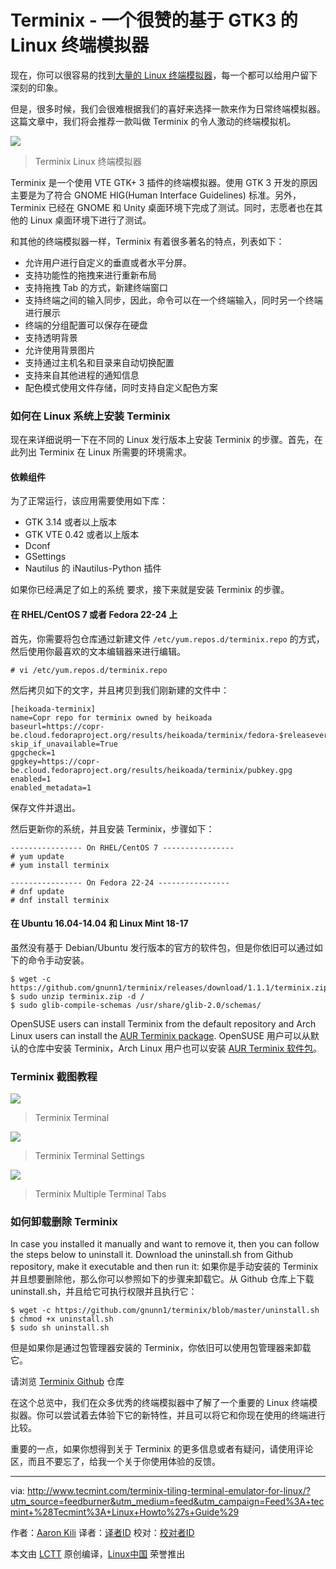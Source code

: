 Terminix - 一个很赞的基于 GTK3 的 Linux 终端模拟器
============================================================

现在，你可以很容易的找到[大量的 Linux 终端模拟器][1]，每一个都可以给用户留下深刻的印象。

但是，很多时候，我们会很难根据我们的喜好来选择一款来作为日常终端模拟器。这篇文章中，我们将会推荐一款叫做 Terminix 的令人激动的终端模拟机。

![](http://www.tecmint.com/wp-content/uploads/2016/07/Terminix-Terminal-Emulator-for-Linux.png)
>Terminix Linux 终端模拟器

Terminix 是一个使用 VTE GTK+ 3 插件的终端模拟器。使用 GTK 3 开发的原因主要是为了符合 GNOME HIG(Human Interface Guidelines) 标准。另外，Terminix 已经在 GNOME 和 Unity 桌面环境下完成了测试。同时，志愿者也在其他的 Linux 桌面环境下进行了测试。

和其他的终端模拟器一样，Terminix 有着很多著名的特点，列表如下：

- 允许用户进行自定义的垂直或者水平分屏。
- 支持功能性的拖拽来进行重新布局
- 支持拖拽 Tab 的方式，新建终端窗口
- 支持终端之间的输入同步，因此，命令可以在一个终端输入，同时另一个终端进行展示
- 终端的分组配置可以保存在硬盘
- 支持透明背景
- 允许使用背景图片
- 支持通过主机名和目录来自动切换配置
- 支持来自其他进程的通知信息
- 配色模式使用文件存储，同时支持自定义配色方案

### 如何在 Linux 系统上安装 Terminix

现在来详细说明一下在不同的 Linux 发行版本上安装 Terminix 的步骤。首先，在此列出 Terminix 在 Linux 所需要的环境需求。

#### 依赖组件

为了正常运行，该应用需要使用如下库：

- GTK 3.14 或者以上版本
- GTK VTE 0.42 或者以上版本
- Dconf
- GSettings
- Nautilus 的 iNautilus-Python 插件

如果你已经满足了如上的系统 要求，接下来就是安装 Terminix 的步骤。

#### 在 RHEL/CentOS 7 或者 Fedora 22-24 上

首先，你需要将包仓库通过新建文件 `/etc/yum.repos.d/terminix.repo` 的方式，然后使用你最喜欢的文本编辑器来进行编辑。

```
# vi /etc/yum.repos.d/terminix.repo
```

然后拷贝如下的文字，并且拷贝到我们刚新建的文件中：

```
[heikoada-terminix]
name=Copr repo for terminix owned by heikoada
baseurl=https://copr-be.cloud.fedoraproject.org/results/heikoada/terminix/fedora-$releasever-$basearch/
skip_if_unavailable=True
gpgcheck=1
gpgkey=https://copr-be.cloud.fedoraproject.org/results/heikoada/terminix/pubkey.gpg
enabled=1
enabled_metadata=1
```

保存文件并退出。

然后更新你的系统，并且安装 Terminix，步骤如下：

```
---------------- On RHEL/CentOS 7 ---------------- 
# yum update
# yum install terminix

---------------- On Fedora 22-24 ---------------- 
# dnf update
# dnf install terminix
```

#### 在 Ubuntu 16.04-14.04 和 Linux Mint 18-17

虽然没有基于 Debian/Ubuntu 发行版本的官方的软件包，但是你依旧可以通过如下的命令手动安装。

```
$ wget -c https://github.com/gnunn1/terminix/releases/download/1.1.1/terminix.zip
$ sudo unzip terminix.zip -d / 
$ sudo glib-compile-schemas /usr/share/glib-2.0/schemas/
```

OpenSUSE users can install Terminix from the default repository and Arch Linux users can install the [AUR Terminix package][2].
OpenSUSE 用户可以从默认的仓库中安装 Terminix，Arch Linux 用户也可以安装 [AUR Terminix 软件包][2]。

### Terminix 截图教程

![](http://www.tecmint.com/wp-content/uploads/2016/07/Terminix-Terminal.png)
>Terminix Terminal

![](http://www.tecmint.com/wp-content/uploads/2016/07/Terminix-Terminal-Settings.png)
>Terminix Terminal Settings

![](http://www.tecmint.com/wp-content/uploads/2016/07/Terminix-Terminal-Tabs.png)
>Terminix Multiple Terminal Tabs

### 如何卸载删除 Terminix

In case you installed it manually and want to remove it, then you can follow the steps below to uninstall it. Download the uninstall.sh from Github repository, make it executable and then run it:
如果你是手动安装的 Terminix 并且想要删除他，那么你可以参照如下的步骤来卸载它。从 Github 仓库上下载 uninstall.sh，并且给它可执行权限并且执行它：

```
$ wget -c https://github.com/gnunn1/terminix/blob/master/uninstall.sh
$ chmod +x uninstall.sh
$ sudo sh uninstall.sh
```

但是如果你是通过包管理器安装的 Terminix，你依旧可以使用包管理器来卸载它。

请浏览 [Terminix Github][3] 仓库

在这个总览中，我们在众多优秀的终端模拟器中了解了一个重要的 Linux 终端模拟器。你可以尝试着去体验下它的新特性，并且可以将它和你现在使用的终端进行比较。

重要的一点，如果你想得到关于 Terminix 的更多信息或者有疑问，请使用评论区，而且不要忘了，给我一个关于你使用体验的反馈。

--------------------------------------------------------------------------------

via: http://www.tecmint.com/terminix-tiling-terminal-emulator-for-linux/?utm_source=feedburner&utm_medium=feed&utm_campaign=Feed%3A+tecmint+%28Tecmint%3A+Linux+Howto%27s+Guide%29

作者：[Aaron Kili][a]
译者：[译者ID](https://github.com/MikeCoder)
校对：[校对者ID](https://github.com/校对者ID)

本文由 [LCTT](https://github.com/LCTT/TranslateProject) 原创编译，[Linux中国](https://linux.cn/) 荣誉推出

[a]: http://www.tecmint.com/author/aaronkili/
[1]: http://www.tecmint.com/linux-terminal-emulators/
[2]: https://aur.archlinux.org/packages/terminix
[3]: https://github.com/gnunn1/terminix
